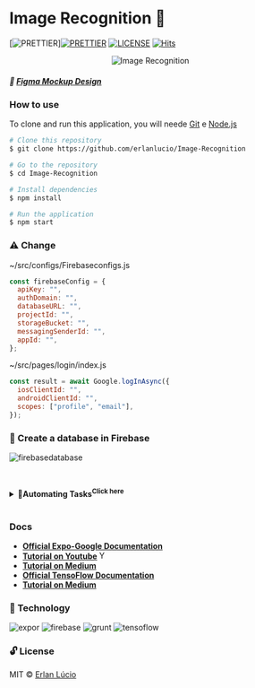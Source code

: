 # Image Recognition :metal:

[![PRETTIER](https://img.shields.io/badge/code_style-prettier-ff69b4.svg?style=flat-square)][![PRETTIER](https://img.shields.io/badge/code_style-prettier-ff69b4.svg?style=flat-square)](https://gitter.im/jlongster/prettie)
[![LICENSE](https://img.shields.io/github/license/arshadkazmi42/awesome-github-init.svg)](https://github.com/arshadkazmi42/awesome-github-init/LICENSE)
[![Hits](https://hits.seeyoufarm.com/api/count/incr/badge.svg?url=https%3A%2F%2Fgithub.com%2Flucioerlan%2FObject-Recognition&count_bg=%23E71A18&title_bg=%23555555&icon=dependabot.svg&icon_color=%23E7E7E7&title=views&edge_flat=false)](https://hits.seeyoufarm.com)


<p align="center"> <img alt="Image Recognition" src="https://user-images.githubusercontent.com/47280551/80378345-e81bb280-8872-11ea-8063-ddd87f0ae7b5.gif"/> 
</p>




##### 💅 [Figma Mockup Design](https://www.figma.com/file/yLGfKNxbaP6PPeBSK7ipRc/Image-Recognition?node-id=0%3A1)

### How to use
 
To clone and run this application, you will neede [Git](https://git-scm.com) e [Node.js](https://nodejs.org/en/download)
 
```bash
# Clone this repository
$ git clone https://github.com/erlanlucio/Image-Recognition

# Go to the repository
$ cd Image-Recognition

# Install dependencies
$ npm install

# Run the application
$ npm start
```

### ⚠️ Change

~/src/configs/Firebaseconfigs.js

```javascript
const firebaseConfig = {
  apiKey: "",
  authDomain: "",
  databaseURL: "",
  projectId: "",
  storageBucket: "",
  messagingSenderId: "",
  appId: "",
};
```

~/src/pages/login/index.js

```javascript
const result = await Google.logInAsync({
  iosClientId: "",
  androidClientId: "",
  scopes: ["profile", "email"],
});
```


### 💁 Create a database in Firebase

![firebasedatabase](https://user-images.githubusercontent.com/47280551/80379079-fddda780-8873-11ea-8bb0-3a2a59774035.png)



<br> <details> <summary><b>🎷Automating Tasks<sup>Click here</sup></b></summary>

  <ul>
    <li><a target="_blank" rel="noopener noreferrer" href='https://www.npmjs.com/package/grunt-cli'>Grunt Cli </a></li>
    <li><a target="_blank" rel="noopener noreferrer" href='https://gruntjs.com/getting-started'>Grunt Docs </a></li>
  </ul> 
</details> <br>


### Docs

- **[Official Expo-Google Documentation](https://docs.expo.io/versions/latest/sdk/google/)**
- **[Tutorial on Youtube](https://www.youtube.com/watch?v=P6cq5bziHGg)** <img height="15" alt="Youtube Ico" src="https://icon-icons.com/icons2/836/PNG/32/Youtube_icon-icons.com_66802.png">
- **[Tutorial on Medium ](https://medium.com/@inaguirre/react-native-login-with-google-quick-guide-fe351e464752)**
-  **[Official TensoFlow Documentation](https://www.tensorflow.org/js)**
- **[Tutorial on Medium ](https://heartbeat.fritz.ai/image-classification-on-react-native-with-tensorflow-js-and-mobilenet-48a39185717c)**



### 🚀 Technology

![expor](https://user-images.githubusercontent.com/47280551/80175033-d912d700-85ca-11ea-907f-9ecbb3e89587.png)
![firebase](https://user-images.githubusercontent.com/47280551/80175036-dc0dc780-85ca-11ea-8b4c-f12ab4aed09d.png)
![grunt](https://user-images.githubusercontent.com/47280551/80175037-dca65e00-85ca-11ea-8885-d441f48ca632.png)
![tensoflow](https://user-images.githubusercontent.com/47280551/80175040-dd3ef480-85ca-11ea-9879-eb94b58b9a93.png)

### 🔓 License

MIT © [Erlan Lúcio](https://br.linkedin.com/in/erlan-lucio)
